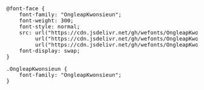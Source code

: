 <pre>
@font-face {
    font-family: "OngleapKwonsieun";
    font-weight: 300;
    font-style: normal;
    src: url("https://cdn.jsdelivr.net/gh/wefonts/OngleapKwonsieun/OngleapKwonsieun.woff2") format("woff2"),
         url("https://cdn.jsdelivr.net/gh/wefonts/OngleapKwonsieun/OngleapKwonsieun.woff") format("woff"),
         url("https://cdn.jsdelivr.net/gh/wefonts/OngleapKwonsieun/OngleapKwonsieun.ttf") format("truetype");
    font-display: swap;
}

.OngleapKwonsieun {
    font-family: "OngleapKwonsieun";
} 
</pre>
